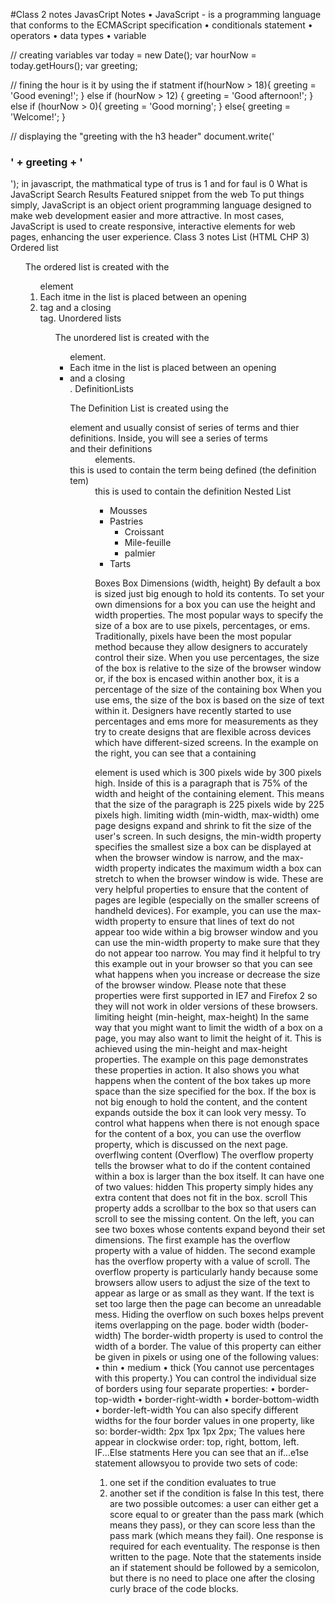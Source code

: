 #Class 2 notes
JavasCript Notes
•	JavaScript - is a programming language that conforms to the ECMAScript specification
•	conditionals statement
•	operators
•	data types
•	variable

// creating variables
var today = new Date();
var hourNow = today.getHours();
var greeting;

// fining the hour is it by using the if statment
if(hourNow > 18){
    greeting = 'Good evening!';
} else if (hourNow > 12) {
    greeting = 'Good afternoon!';
} else if (hourNow > 0){
    greeting = 'Good morning';
} else{
    greeting = 'Welcome!';
}

// displaying the "greeting with the h3 header"
document.write('<h3>' + greeting + '</h3>');
in javascript, the mathmatical type of trus is 1 and for faul is 0
What is JavaScript
Search Results Featured snippet from the web To put things simply, JavaScript is an object orient programming language designed to make web development easier and more attractive. In most cases, JavaScript is used to create responsive, interactive elements for web pages, enhancing the user experience.
Class 3 notes
List (HTML CHP 3)
Ordered list
<ol>
The ordered list is created with the <ol> element
<li>
Each itme in the list is placed between an opening <li> tag and a closing </li>tag.
Unordered lists
<ul>
The unordered list is created with the <ul> element.
<li>
Each itme in the list is placed between an opening <li> and a closing </li>.
DefinitionLists
<dl>
The Definition List is created using the <dl> element and usually consist of series of terms and thier definitions. Inside, you will see a series of terms <dt> and their definitions <dd> elements.
<dt>
this is used to contain the term being defined (the definition tem)
<dd>
this is used to contain the definition
Nested List
<ul>
    <li>Mousses</li>
    <li>Pastries
        <ul>
            <li>Croissant</li>
            <li>Mile-feuille</li>
            <li>palmier</li>
        </ul>
    </li>
    <li>Tarts</li>
</ul>

Boxes
Box Dimensions (width, height)
By default a box is sized just big enough to hold its contents. To set your own dimensions for a box you can use the height and width properties.
The most popular ways to specify the size of a box are to use pixels, percentages, or ems. Traditionally, pixels have been the most popular method because they allow designers to accurately control their size.
When you use percentages, the size of the box is relative to the size of the browser window or, if the box is encased within another box, it is a percentage of the size of the containing box
When you use ems, the size of the box is based on the size of text within it. Designers have recently started to use percentages and ems more for measurements as they try to create designs that are flexible across devices which have different-sized screens.
In the example on the right, you can see that a containing <div> element is used which is 300 pixels wide by 300 pixels high. Inside of this is a paragraph that is 75% of the width and height of the containing element. This means that the size of the paragraph is 225 pixels wide by 225 pixels high.
limiting width (min-width, max-width)
ome page designs expand and shrink to fit the size of the user's screen. In such designs, the min-width property specifies the smallest size a box can be displayed at when the browser window is narrow, and the max-width property indicates the maximum width a box can stretch to when the browser window is wide.
These are very helpful properties to ensure that the content of pages are legible (especially on the smaller screens of handheld devices). For example, you can use the max-width property to ensure that lines of text do not appear too wide within a big browser window and you can use the min-width property to make sure that they do not appear too narrow.
You may find it helpful to try this example out in your browser so that you can see what happens when you increase or decrease the size of the browser window.
Please note that these properties were first supported in IE7 and Firefox 2 so they will not work in older versions of these browsers.
limiting height (min-height, max-height)
In the same way that you might want to limit the width of a box on a page, you may also want to limit the height of it. This is achieved using the min-height and max-height properties.
The example on this page demonstrates these properties in action. It also shows you what happens when the content of the box takes up more space than the size specified for the box.
If the box is not big enough to hold the content, and the content expands outside the box it can look very messy. To control what happens when there is not enough space for the content of a box, you can use the overflow property, which is discussed on the next page.
overflwing content (Overflow)
The overflow property tells the browser what to do if the content contained within a box is larger than the box itself. It can have one of two values:
hidden
This property simply hides any extra content that does not fit in the box.
scroll
This property adds a scrollbar to the box so that users can scroll to see the missing content.
On the left, you can see two boxes whose contents expand beyond their set dimensions. The first example has the overflow property with a value of hidden. The second example has the overflow property with a value of scroll.
The overflow property is particularly handy because some browsers allow users to adjust the size of the text to appear as large or as small as they want. If the text is set too large then the page can become an unreadable mess. Hiding the overflow on such boxes helps prevent items overlapping on the page.
boder width (boder-width)
The border-width property is used to control the width of a border. The value of this property can either be given in pixels or using one of the following values:
•	thin
•	medium
•	thick
(You cannot use percentages with this property.) You can control the individual size of borders using four separate properties:
•	border-top-width
•	border-right-width
•	border-bottom-width
•	border-left-width
You can also specify different widths for the four border values in one property, like so:
border-width: 2px 1px 1px 2px;
The values here appear in clockwise order: top, right, bottom, left.
IF...Else statments
Here you can see that an if...e1se statement allowsyou to provide two sets of code:
1.	one set if the condition evaluates to true
2.	another set if the condition is false
In this test, there are two possible outcomes: a user can either get a score equal to or greater than the pass mark (which means they pass), or they can score less than the pass mark (which means they fail). One response is required for each eventuality. The response is then written to the page.
Note that the statements inside an if statement should be followed by a semicolon, but there is no need to place one after the closing curly brace of the code blocks.
